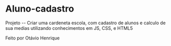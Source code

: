# Aluno-cadastro
Projeto -- Criar uma cardeneta escola, com cadastro de alunos e calculo de sua medias utilizando conhecimentos em 
   JS, 
   CSS, e 
   HTML5

Feito por Otávio Henrique
